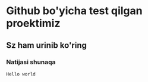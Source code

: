 #   Github bo'yicha test qilgan proektimiz
##  Sz ham urinib ko'ring
### Natijasi shunaqa
    Hello world